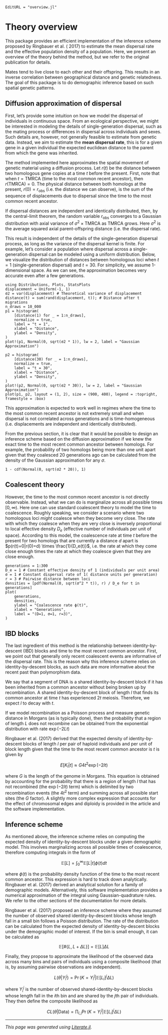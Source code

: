 ```@meta
EditURL = "overview.jl"
```

# Theory overview
This package provides an efficient implementation of the inference scheme
proposed by Ringbauer et al. ( 2017) to estimate the mean dispersal rate and
the effective population density of a population.  Here, we present an
overview of the theory behind the method, but we refer to the original
publication for details.

Mates tend to live close to each other and their offspring. This results in an
inverse correlation between geographical distance and genetic relatedness. The
goal of this package is to do demographic inference based on such spatial
genetic patterns.

## Diffusion approximation of dispersal

First, let’s provide some intuition on how we model the dispersal of
individuals in continuous space.  From an ecological perspective, we might be
interested in modeling the details of single-generation dispersal, such as the
mating process or differences in dispersal across individuals and sexes.  Such
details are, however, not generally feasible to estimate from genetic data.
Instead, we aim to estimate the **mean dispersal rate**, this is for a given gene
in a given individual the expected euclidean distance to the parent from which
the gene was inherited.

The method implemented here approximates the spatial movement of genetic
material using a diffusion process.
Let $r(t)$ be the distance between two homologous gene copies at a time $t$
before the present.
First, note that when $t=\text{TMRCA}$ (time to the most common recent
ancestor), then $r(\text{TMRCA}) = 0$.
The physical distance between both homologs at the present,
$r(0)=r_{\text{obs}}$ (i.e. the distance we can observe), is the sum of the
sequence of displacements due to dispersal since the time to the most common
recent ancestor.

If dispersal distances are independent and identically distributed, then, by
the central-limit theorem, the random variable $r_{\text{obs}}$ converges to a
Gaussian distribution with axial variance of $\sigma^2\times \text{TMRCA}$ as
$\text{TMRCA}$ grows. Here $\sigma^2$ is the average squared axial
parent-offspring distance (i.e. the dispersal rate).

This result is independent of the details of the single-generation dispersal
process, as long as the variance of the dispersal kernel is finite. For
example, let’s consider a population where dispersal across a
single-generation dispersal can be modeled using a uniform distribution.
Below, we visualize the distribution of distances between homologous loci when
$t = 1$ (single-generation dispersal) and $t=30$.  For simplicity, we assume
1-dimensional space. As we can see, the approximation becomes very accurate
even after a few generations.

````@example overview
using Distributions, Plots, StatsPlots
displacement = Uniform(-1, 1)
σ2 = var(displacement) # Theoretical variance of displacement
distance(t) = sum(rand(displacement, t)); # Distance after t migrations
n_draws = 10_000
p1 = histogram(
    [distance(1) for _ = 1:n_draws],
    normalize = true,
    label = "t = 1",
    xlabel = "Distance",
    ylabel = "Density",
)
plot!(p1, Normal(0, sqrt(σ2 * 1)), lw = 2, label = "Gaussian Approximation")

p2 = histogram(
    [distance(30) for _ = 1:n_draws],
    normalize = true,
    label = "t = 30",
    xlabel = "Distance",
    ylabel = "Density",
)
plot!(p2, Normal(0, sqrt(σ2 * 30)), lw = 2, label = "Gaussian Approximation")
plot(p1, p2, layout = (1, 2), size = (900, 400), legend = :topright, framestyle = :box)
````

This approximation is expected to work well in regimes where the time to the
most common recent ancestor is not extremely small and when dispersal is not
correlated across generations and is time-homogeneous (i.e. displacements are
independent and identically distributed).

From the previous section, it is clear that it would be possible to design an
inference scheme based on the diffusion approximation if we knew the exact
time to the most recent common ancestor between homologs. For example, the
probability of two homologs being more than one unit apart given that they
coalesced 20 generations ago can be calculated from the density of the
Gaussian approximation for any $\sigma$.

````@example overview
1 - cdf(Normal(0, sqrt(σ2 * 20)), 1)
````

## Coalescent theory

However, the time to the most common recent ancestor is not directly
observable. Instead, what we can do is marginalize across all possible times
$[0, \infty)$. Here one can use standard coalescent theory to model the time
to coalescence. Roughly speaking, we consider a scenario where two homologous
loci *might* coalesce when they become very close. The rate with which they
coalesce when they are very close is inversely proportional to local effective
density $D_e$ (effective number of individuals per unit of space).  According
to this model, the coalescence rate at time $t$ before the present for two
homologs that are currently a distance $d$ apart is $p(r(t)=0|r(0)=d) \times
\frac{1}{D_e(t)}$, i.e. the rate at which they come close enough times the
rate at which they coalesce given that they are close enough.

````@example overview
generations = 1:300
D_e = 1 # Constant effective density of 1 (individuals per unit area)
σ = 1 # Constant dispersal rate of 1( distance units per generation)
r = 3 # Pairwise distance between loci
densities = [pdf(Normal(0, sqrt(σ^2 * t)), r) / D_e for t in generations]
plot(
    generations,
    densities,
    ylabel = "Coalescence rate ϕ(t)",
    xlabel = "Generations",
    label = "(D=1, σ=1, r=3)",
)
````

## IBD blocks
The last ingredient of this method is the relationship between
identity-by-descent (IBD) blocks and time to the most recent common ancestor.
First, we point out that generally only recent coalescent events are
informative of the dispersal rate. This is the reason why this inference
scheme relies on identity-by-descent blocks, as such data are more informative
about the recent past than polymorphism data.

We say that a segment of DNA is a shared identity-by-descent block if it has
been inherited from a common ancestor without being broken up by
recombination. A shared identity-by-descent block of length $l$ that finds its
common ancestor at time $t$ has experienced $2t$ meiosis. Therefore, we expect
$l$ to decay with $t$.

If we model recombination as a Poisson process and measure genetic distance in
Morgans (as is typically done), then the probability that a region of length
$L$ does not recombine can be obtained from the exponential distribution with
rate $\exp(-2Lt)$

Ringbauer et al. (2017) derived that the expected density of
identity-by-descent blocks of length $l$ per pair of haploid individuals and
per unit of block length given that the time to the most recent common
ancestor is $t$ is given by

$$E[K_l | t] \approx G 4 t^2 \exp(-2lt)$$

where $G$ is the length of the genome in Morgans. This equation is obtained by
accounting for the probability that there is a region of length $l$ that has
not recombined (the $\exp(-2lt)$ term) which is delimited by two recombination
events (the $4 t^2$ term) and summing across all possible start sites (the $G$
factor). A slightly more complex expression that accounts for the effect of
chromosomal edges and diploidy is provided in the article and the software
implementation.

## Inference scheme

As mentioned above, the inference scheme relies on computing the expected
density of identity-by-descent blocks under a given demographic model. This
involves marginalizing across all possible times of coalescence, therefore
computing integrals in the form of

$$\mathbb{E}[L] = \int_0^\infty \mathbb{E}[L | t] \phi(t) dt$$

where $\phi(t)$ is the probability density function of the time to the most
recent common ancestor. This expression is hard to track down analytically.
Ringbauer et al. (2017) derived an analytical solution for a family of
demographic models. Alternatively, this software implementation provides a
numerical approximation of the integral using Gaussian-quadrature rules. We
refer to the other sections of the documentation for more details.

Ringbauer et al. (2017) proposed an inference scheme where they assumed the
number of observed shared identity-by-descent blocks whose length fall in a
small bin follows a Poisson distribution. The rate of the distribution can be
calculated from the expected density of identity-by-descent blocks under the
demographic model of interest. If the bin is small enough, it can be
calculated as

$$\mathbb{E}[\#\{L, L+\Delta L\}] = \mathbb{E}[L] \Delta L$$

Finally, they propose to approximate the likelihood of the observed data
across many bins and pairs of individuals using a composite likelihood (that
is, by assuming pairwise observations are independent).

$$L(\theta | Y_i^j) = \Pr(K = Y_i^j | \mathbb{E}[L_i]^j \Delta L)$$

where $Y_i^j$ is the number of observed shared-identity-by-descent blocks
whose length fall in the $i$th bin and are shared by the $j$th pair of
individuals. They then define the composite likelihood as

$$CL(\theta | \text{Data}) = \prod_{i,j} \Pr(K = Y_i^j | \mathbb{E}[L_i]^j \Delta L)$$

---

*This page was generated using [Literate.jl](https://github.com/fredrikekre/Literate.jl).*

